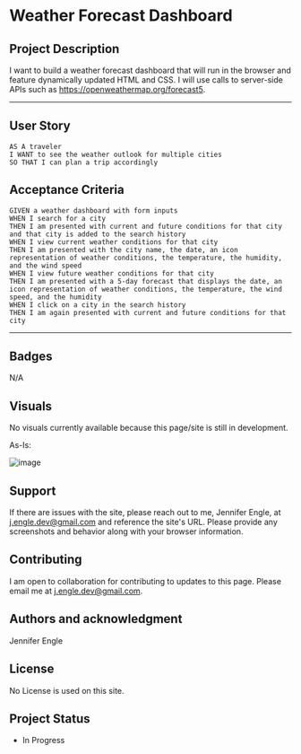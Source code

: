 # Weather Forecast Dashboard

## Project Description

I want to build a weather forecast dashboard that will run in the browser and feature dynamically updated HTML and CSS. I will use calls to server-side APIs such as https://openweathermap.org/forecast5.  

----
## User Story

```
AS A traveler
I WANT to see the weather outlook for multiple cities
SO THAT I can plan a trip accordingly
```

## Acceptance Criteria

```
GIVEN a weather dashboard with form inputs
WHEN I search for a city
THEN I am presented with current and future conditions for that city and that city is added to the search history
WHEN I view current weather conditions for that city
THEN I am presented with the city name, the date, an icon representation of weather conditions, the temperature, the humidity, and the wind speed
WHEN I view future weather conditions for that city
THEN I am presented with a 5-day forecast that displays the date, an icon representation of weather conditions, the temperature, the wind speed, and the humidity
WHEN I click on a city in the search history
THEN I am again presented with current and future conditions for that city
```
----
## Badges
N/A

## Visuals

No visuals currently available because this page/site is still in development. 

As-Is:

![image](https://user-images.githubusercontent.com/117794203/214689889-6c499393-8372-4c15-ac3f-b1ab4cfe8f20.png)

## Support
If there are issues with the site, please reach out to me, Jennifer Engle, at j.engle.dev@gmail.com and reference the site's URL. Please provide any screenshots and behavior along with your browser information.


## Contributing
I am open to collaboration for contributing to updates to this page. Please email me at j.engle.dev@gmail.com.

## Authors and acknowledgment
Jennifer Engle

## License
No License is used on this site.

## Project Status
- In Progress

